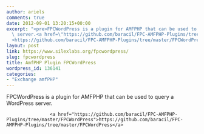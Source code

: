 ```yaml
---
author: ariels
comments: true
date: 2012-09-01 13:20:15+00:00
excerpt: "<pre>FPCWordPress is a plugin for AMFPHP that can be used to query a WordPress\
  \ server.<a href=\"https://github.com/baracil/FPC-AMFPHP-Plugins/tree/master/FPCWordPress\"\
  >https://github.com/baracil/FPC-AMFPHP-Plugins/tree/master/FPCWordPress</a></pre>"
layout: post
link: https://www.silexlabs.org/fpcwordpress/
slug: fpcwordpress
title: AmfPHP Plugin FPCWordPress
wordpress_id: 136141
categories:
- "Exchange amfPHP"
---
```


FPCWordPress is a plugin for AMFPHP that can be used to query a WordPress server.

    				<a href="https://github.com/baracil/FPC-AMFPHP-Plugins/tree/master/FPCWordPress">https://github.com/baracil/FPC-AMFPHP-Plugins/tree/master/FPCWordPress</a>
